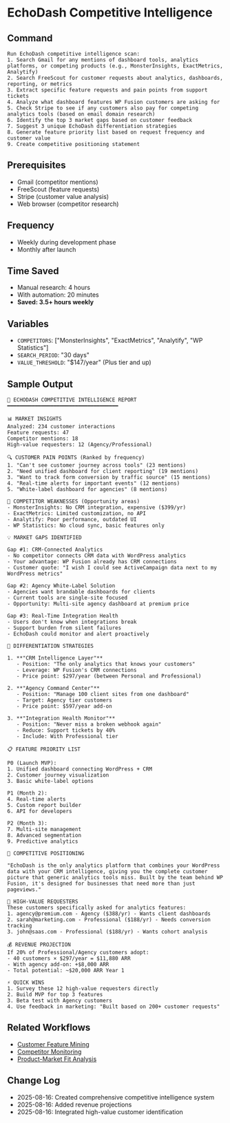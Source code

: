 # EchoDash Competitive Intelligence

## Command
```
Run EchoDash competitive intelligence scan:
1. Search Gmail for any mentions of dashboard tools, analytics platforms, or competing products (e.g., MonsterInsights, ExactMetrics, Analytify)
2. Search FreeScout for customer requests about analytics, dashboards, reporting, or metrics
3. Extract specific feature requests and pain points from support tickets
4. Analyze what dashboard features WP Fusion customers are asking for
5. Check Stripe to see if any customers also pay for competing analytics tools (based on email domain research)
6. Identify the top 3 market gaps based on customer feedback
7. Suggest 3 unique EchoDash differentiation strategies
8. Generate feature priority list based on request frequency and customer value
9. Create competitive positioning statement
```

## Prerequisites
- Gmail (competitor mentions)
- FreeScout (feature requests)
- Stripe (customer value analysis)
- Web browser (competitor research)

## Frequency
- Weekly during development phase
- Monthly after launch

## Time Saved
- Manual research: 4 hours
- With automation: 20 minutes
- **Saved: 3.5+ hours weekly**

## Variables
- `COMPETITORS`: ["MonsterInsights", "ExactMetrics", "Analytify", "WP Statistics"]
- `SEARCH_PERIOD`: "30 days"
- `VALUE_THRESHOLD`: "$147/year" (Plus tier and up)

## Sample Output
```
🎯 ECHODASH COMPETITIVE INTELLIGENCE REPORT
━━━━━━━━━━━━━━━━━━━━━━━━━━━━━━━━━━━━

📊 MARKET INSIGHTS
Analyzed: 234 customer interactions
Feature requests: 47
Competitor mentions: 18
High-value requesters: 12 (Agency/Professional)

🔍 CUSTOMER PAIN POINTS (Ranked by frequency)
1. "Can't see customer journey across tools" (23 mentions)
2. "Need unified dashboard for client reporting" (19 mentions)
3. "Want to track form conversion by traffic source" (15 mentions)
4. "Real-time alerts for important events" (12 mentions)
5. "White-label dashboard for agencies" (8 mentions)

🎯 COMPETITOR WEAKNESSES (Opportunity areas)
- MonsterInsights: No CRM integration, expensive ($399/yr)
- ExactMetrics: Limited customization, no API
- Analytify: Poor performance, outdated UI
- WP Statistics: No cloud sync, basic features only

💡 MARKET GAPS IDENTIFIED

Gap #1: CRM-Connected Analytics
- No competitor connects CRM data with WordPress analytics
- Your advantage: WP Fusion already has CRM connections
- Customer quote: "I wish I could see ActiveCampaign data next to my WordPress metrics"

Gap #2: Agency White-Label Solution
- Agencies want brandable dashboards for clients
- Current tools are single-site focused
- Opportunity: Multi-site agency dashboard at premium price

Gap #3: Real-Time Integration Health
- Users don't know when integrations break
- Support burden from silent failures
- EchoDash could monitor and alert proactively

🚀 DIFFERENTIATION STRATEGIES

1. **"CRM Intelligence Layer"**
   - Position: "The only analytics that knows your customers"
   - Leverage: WP Fusion's CRM connections
   - Price point: $297/year (between Personal and Professional)

2. **"Agency Command Center"**
   - Position: "Manage 100 client sites from one dashboard"
   - Target: Agency tier customers
   - Price point: $597/year add-on

3. **"Integration Health Monitor"**
   - Position: "Never miss a broken webhook again"
   - Reduce: Support tickets by 40%
   - Include: With Professional tier

📋 FEATURE PRIORITY LIST

P0 (Launch MVP):
1. Unified dashboard connecting WordPress + CRM
2. Customer journey visualization
3. Basic white-label options

P1 (Month 2):
4. Real-time alerts
5. Custom report builder
6. API for developers

P2 (Month 3):
7. Multi-site management
8. Advanced segmentation
9. Predictive analytics

🎪 COMPETITIVE POSITIONING

"EchoDash is the only analytics platform that combines your WordPress data with your CRM intelligence, giving you the complete customer picture that generic analytics tools miss. Built by the team behind WP Fusion, it's designed for businesses that need more than just pageviews."

🎯 HIGH-VALUE REQUESTERS
These customers specifically asked for analytics features:
1. agency@premium.com - Agency ($388/yr) - Wants client dashboards
2. sarah@marketing.com - Professional ($188/yr) - Needs conversion tracking
3. john@saas.com - Professional ($188/yr) - Wants cohort analysis

💰 REVENUE PROJECTION
If 20% of Professional/Agency customers adopt:
- 40 customers × $297/year = $11,880 ARR
- With agency add-on: +$8,000 ARR
- Total potential: ~$20,000 ARR Year 1

⚡ QUICK WINS
1. Survey these 12 high-value requesters directly
2. Build MVP for top 3 features
3. Beta test with Agency customers
4. Use feedback in marketing: "Built based on 200+ customer requests"
```

## Related Workflows
- [Customer Feature Mining](./feature-mining.md)
- [Competitor Monitoring](../weekly/competitor-watch.md)
- [Product-Market Fit Analysis](./pmf-analysis.md)

## Change Log
- 2025-08-16: Created comprehensive competitive intelligence system
- 2025-08-16: Added revenue projections
- 2025-08-16: Integrated high-value customer identification
